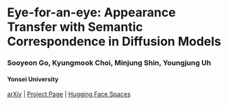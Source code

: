 # Eye-for-an-eye: Appearance Transfer with Semantic Correspondence in Diffusion Models

### Sooyeon Go,  Kyungmook Choi,  Minjung Shin,  Youngjung Uh
#### Yonsei University
[arXiv](https://arxiv.org/abs/2311.03335) | [Project Page](https://example.com/project) | [Hugging Face Spaces](https://huggingface.co/spaces)
